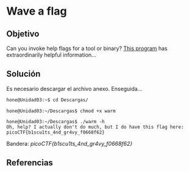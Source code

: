 # Wave a flag

## Objetivo

Can you invoke help flags for a tool or binary? [This program](https://mercury.picoctf.net/static/f95b1ee9f29d631d99073e34703a2826/warm) has extraordinarily helpful information...

## Solución

Es necesario descargar el archivo anexo.
Enseguida...

```bash
hone@Unidad03:~$ cd Descargas/
```

```
hone@Unidad03:~/Descargas$ chmod +x warm
```

```
hone@Unidad03:~/Descargas$ ./warm -h
Oh, help? I actually don't do much, but I do have this flag here: picoCTF{b1scu1ts_4nd_gr4vy_f0668f62}
```

Bandera: *picoCTF{b1scu1ts_4nd_gr4vy_f0668f62}*

## Referencias
